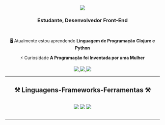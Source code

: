 <h1 align="center">
    <img src="https://readme-typing-svg.herokuapp.com/?font=Righteous&size=35&center=true&vCenter=true&width=500&height=70&color=FF0000&duration=4000&lines=Olá+Pessoal!+👋;Sou+Rafael+Silva!;" />
</h1>

<h3 align="center">Estudante, Desenvolvedor Front-End</h3>

<br/>

<div align="center">
 
 
 🖥️ Atualmente estou aprendendo **Linguagem de Programação Clojure e Python**

 ⚡ Curiosidade **A Programação foi Inventada por uma Mulher**

 </div>

 <div align="center"> 
  <a href="mailto:rafalafirma31@gmail.com">
    <img src="https://img.shields.io/badge/Gmail-333333?style=for-the-badge&logo=gmail&logoColor=red" />
  </a>
  <a href="https://www.linkedin.com/in/rafael-leonardo-820b4328a/" target="_blank">
    <img src="https://img.shields.io/badge/LinkedIn-0077B5?style=for-the-badge&logo=linkedin&logoColor=white" target="_blank" />
  </a>
  <a href="https://RaferaX.github.io" target="_blank">
     <img src="https://img.shields.io/badge/Portfolio-FF5722?style=for-the-badge&logo=todoist&logoColor=white" target="_blank" /> 
  </a>
</div>

<hr/>
 
<h2 align="center">⚒️ Linguagens-Frameworks-Ferramentas ⚒️</h2>
<br/>
<div align="center">
    <img src="https://skillicons.dev/icons?i=bootstrap,html,css,vscode,github,git,replit" />
    <img src="https://skillicons.dev/icons?i=nodejs,python,javascript,java,clojure,azure" />
    <img src="https://skillicons.dev/icons?i=discord,instagram,twitter" /><br>
</div>

<br/>
<hr/>


</div>
</div>
